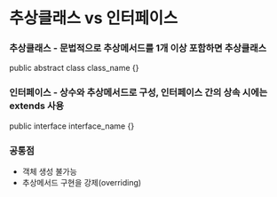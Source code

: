 # 추상클래스 vs 인터페이스

### 추상클래스 - 문법적으로 추상메서드를 1개 이상 포함하면 추상클래스
public abstract class class_name {}

### 인터페이스 - 상수와 추상메서드로 구성, 인터페이스 간의 상속 시에는 extends 사용
public interface interface_name {}

### 공통점
- 객체 생성 불가능
- 추상메서드 구현을 강제(overriding)
